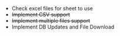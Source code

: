 - Check excel files for sheet to use
- ~~Implement CSV support~~
- ~~Implement multiple files support~~
- Implement DB Updates and File Download